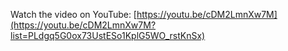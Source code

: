 Watch the video on YouTube: [https://youtu.be/cDM2LmnXw7M](https://youtu.be/cDM2LmnXw7M?list=PLdgq5G0ox73UstESo1KplG5WO_rstKnSx)